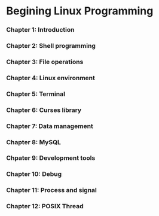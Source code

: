# Begining Linux Programming

### Chapter 1: Introduction
### Chapter 2: Shell programming
### Chapter 3: File operations
### Chapter 4: Linux environment
### Chapter 5: Terminal
### Chapter 6: Curses library
### Chapter 7: Data management
### Chapter 8: MySQL
### Chpater 9: Development tools
### Chapter 10: Debug
### Chapter 11: Process and signal
### Chapter 12: POSIX Thread
